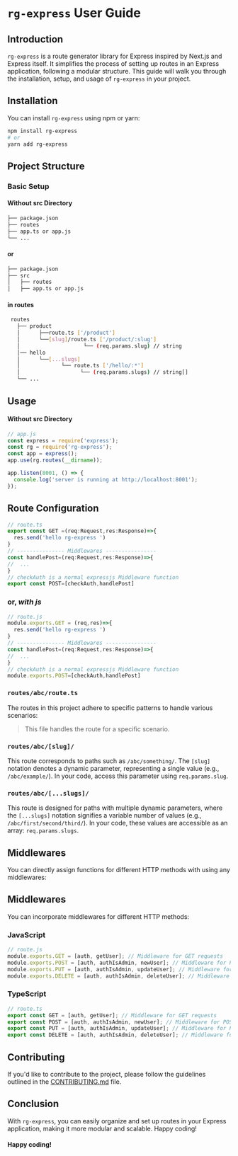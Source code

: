 # `rg-express` User Guide

## Introduction

`rg-express` is a route generator library for Express inspired by Next.js and Express itself. It simplifies the process of setting up routes in an Express application, following a modular structure. This guide will walk you through the installation, setup, and usage of `rg-express` in your project.

## Installation

You can install `rg-express` using npm or yarn:

```bash
npm install rg-express
# or
yarn add rg-express
```

## Project Structure
### Basic Setup
#### Without src Directory
```bash
├── package.json
├── routes
├── app.ts or app.js
└── ...
```

#### or
```bash
├── package.json
├── src
│   ├── routes
│   ├── app.ts or app.js
```

#### in routes
```bash
 routes
   ├── product
   │      ├──route.ts ['/product']
   │      └──[slug]/route.ts ['/product/:slug']
   │                    └── (req.params.slug) // string
   │── hello
   │      └──[...slugs]
   │             └── route.ts ['/hello/:*']
   │                   └── (req.params.slugs) // string[]
   └── ...
```

## Usage
#### Without src Directory

```js
// app.js
const express = require('express');
const rg = require('rg-express');
const app = express();
app.use(rg.routes(__dirname));

app.listen(8001, () => {
  console.log('server is running at http://localhost:8001');
});

```


## Route Configuration

```typescript
// route.ts
export const GET =(req:Request,res:Response)=>{
  res.send('hello rg-express ')
}
// --------------- Middlewares ----------------
const handlePost=(req:Request,res:Response)=>{
//  ...
}
// checkAuth is a normal expressjs Middleware function
export const POST=[checkAuth,handlePost]
```
### or, <i>with js</i>

```javascript
// route.js
module.exports.GET = (req,res)=>{
  res.send('hello rg-express ')
}
// --------------- Middlewares ----------------
const handlePost=(req:Request,res:Response)=>{
//  ...
}
// checkAuth is a normal expressjs Middleware function
module.exports.POST=[checkAuth,handlePost]
```



### `routes/abc/route.ts`
The routes in this project adhere to specific patterns to handle various scenarios:

> This file handles the route for a specific scenario.

### `routes/abc/[slug]/`

This route corresponds to paths such as `/abc/something/`. The `[slug]` notation denotes a dynamic parameter, representing a single value (e.g., `/abc/example/`). In your code, access this parameter using `req.params.slug`.

### `routes/abc/[...slugs]/`

This route is designed for paths with multiple dynamic parameters, where the `[...slugs]` notation signifies a variable number of values (e.g., `/abc/first/second/third/`). In your code, these values are accessible as an array: `req.params.slugs`.

## Middlewares

You can directly assign functions for different HTTP methods with using any middlewares:


## Middlewares

You can incorporate middlewares for different HTTP methods:

### JavaScript

```javascript
// route.js
module.exports.GET = [auth, getUser]; // Middleware for GET requests
module.exports.POST = [auth, authIsAdmin, newUser]; // Middleware for POST requests
module.exports.PUT = [auth, authIsAdmin, updateUser]; // Middleware for PUT requests
module.exports.DELETE = [auth, authIsAdmin, deleteUser]; // Middleware for DELETE requests
```


### TypeScript

```typescript
// route.ts
export const GET = [auth, getUser]; // Middleware for GET requests
export const POST = [auth, authIsAdmin, newUser]; // Middleware for POST requests
export const PUT = [auth, authIsAdmin, updateUser]; // Middleware for PUT requests
export const DELETE = [auth, authIsAdmin, deleteUser]; // Middleware for DELETE requests
```




## Contributing

If you'd like to contribute to the project, please follow the guidelines outlined in the [CONTRIBUTING.md](CONTRIBUTING.md) file.

## Conclusion
With `rg-express`, you can easily organize and set up routes in your Express application, making it more modular and scalable. Happy coding!


#### Happy coding!